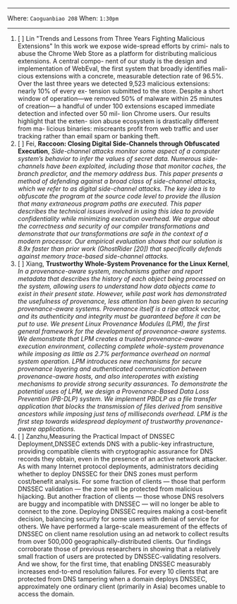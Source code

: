 ***

Where: `Caoguanbiao 208` When: `1:30pm`

***


1. [ ] Lin "Trends and Lessons from Three Years Fighting Malicious Extensions" 
In this work we expose wide-spread efforts by crimi- nals to abuse the Chrome Web Store as a platform for distributing malicious extensions. A central compo- nent of our study is the design and implementation of WebEval, the first system that broadly identifies mali- cious extensions with a concrete, measurable detection rate of 96.5%. Over the last three years we detected 9,523 malicious extensions: nearly 10% of every ex- tension submitted to the store. Despite a short window of operation—we removed 50% of malware within 25 minutes of creation— a handful of under 100 extensions escaped immediate detection and infected over 50 mil- lion Chrome users. Our results highlight that the exten- sion abuse ecosystem is drastically different from ma- licious binaries: miscreants profit from web traffic and user tracking rather than email spam or banking theft.
2. [ ] Fei, **Raccoon: Closing Digital Side-Channels through Obfuscated Execution**, *Side-channel attacks monitor some aspect of a computer system’s behavior to infer the values of secret data. Numerous side-channels have been exploited, including those that monitor caches, the branch predictor, and the memory address bus. This paper presents a method of defending against a broad class of side-channel attacks, which we refer to as digital side-channel attacks. The key idea is to obfuscate the program at the source code level to provide the illusion that many extraneous program paths are executed. This paper describes the technical issues involved in using this idea to provide confidentiality while minimizing execution overhead. We argue about the correctness and security of our compiler transformations and demonstrate that our transformations are safe in the context of a modern processor. Our empirical evaluation shows that our solution is 8.9x faster than prior work (GhostRider [20]) that specifically defends against memory trace-based side-channel attacks.*
3. [ ] Xiang, **Trustworthy Whole-System Provenance for the Linux Kernel**, *In a provenance-aware system, mechanisms gather and report metadata that describes the history of each object being processed on the system, allowing users to understand how data objects came to exist in their present state. However, while past work has demonstrated the usefulness of provenance, less attention has been given to securing provenance-aware systems. Provenance itself is a ripe attack vector, and its authenticity and integrity must be guaranteed before it can be put to use. We present Linux Provenance Modules (LPM), the first general framework for the development of provenance-aware systems. We demonstrate that LPM creates a trusted provenance-aware execution environment, collecting complete whole-system provenance while imposing as little as 2.7% performance overhead on normal system operation. LPM introduces new mechanisms for secure provenance layering and authenticated communication between provenance-aware hosts, and also interoperates with existing mechanisms to provide strong security assurances. To demonstrate the potential uses of LPM, we design a Provenance-Based Data Loss Prevention (PB-DLP) system. We implement PBDLP as a file transfer application that blocks the transmission of files derived from sensitive ancestors while imposing just tens of milliseconds overhead. LPM is the first step towards widespread deployment of trustworthy provenance-aware applications.*
4. [ ] Zanzhu,Measuring the Practical Impact of DNSSEC Deployment,DNSSEC extends DNS with a public-key infrastructure, providing compatible clients with cryptographic assurance for DNS records they obtain, even in the presence of an active network attacker. As with many Internet protocol deployments, administrators deciding whether to deploy DNSSEC for their DNS zones must perform cost/benefit analysis. For some fraction of clients — those that perform DNSSEC validation — the zone will be protected from malicious hijacking. But another fraction of clients — those whose DNS resolvers are buggy and incompatible with DNSSEC — will no longer be able to connect to the zone. Deploying DNSSEC requires making a cost-benefit decision, balancing security for some users with denial of service for others. We have performed a large-scale measurement of the effects of DNSSEC on client name resolution using an ad network to collect results from over 500,000 geographically-distributed clients. Our findings corroborate those of previous researchers in showing that a relatively small fraction of users are protected by DNSSEC-validating resolvers. And we show, for the first time, that enabling DNSSEC measurably increases end-to-end resolution failures. For every 10 clients that are protected from DNS tampering when a domain deploys DNSSEC, approximately one ordinary client (primarily in Asia) becomes unable to access the domain.
